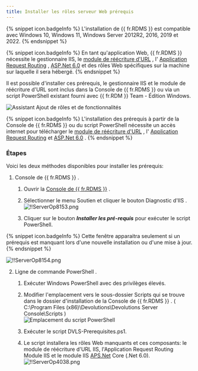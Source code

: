 ```yaml
---
title: Installer les rôles serveur Web prérequis
---
```

{% snippet icon.badgeInfo %} 
L'installation de {{ fr.RDMS }} est compatible avec Windows 10, Windows 11, Windows Server 2012R2, 2016, 2019 et 2022. 
{% endsnippet %}
 
{% snippet icon.badgeInfo %} 
En tant qu'application Web, {{ fr.RDMS }} nécessite le gestionnaire IIS, le [module de réécriture d'URL](https://api.devolutions.net/redirection/3cb42413-5dfd-4b1b-bd20-4e5968274ed0) , l' [Application Request Routing](https://api.devolutions.net/redirection/52ba9ac0-fb5f-44c1-9521-972caf763b1a) , [ASP.Net 6.0](https://api.devolutions.net/redirection/2f1f6a33-20c5-4d84-947b-90ff3cdd7492) et des rôles Web spécifiques sur la machine sur laquelle il sera hébergé. 
{% endsnippet %}
 
Il est possible d'installer ces prérequis, le gestionnaire IIS et le module de réécriture d'URL sont inclus dans la Console de {{ fr.RDMS }} ou via un script PowerShell existant fourni avec {{ fr.RDM }} Team - Édition Windows.  

![Assistant Ajout de rôles et de fonctionnalités](https://webdevolutions.azureedge.net/docs/fr/server/clip10313.png) 

{% snippet icon.badgeInfo %} 
L'installation des prérequis à partir de la Console de {{ fr.RDMS }} ou du script PowerShell nécessite un accès internet pour télécharger le [module de réécriture d'URL](https://api.devolutions.net/redirection/3cb42413-5dfd-4b1b-bd20-4e5968274ed0) , l' [Application Request Routing](https://api.devolutions.net/redirection/52ba9ac0-fb5f-44c1-9521-972caf763b1a) et [ASP.Net 6.0](https://api.devolutions.net/redirection/2f1f6a33-20c5-4d84-947b-90ff3cdd7492) . 
{% endsnippet %}
 
### Étapes 

Voici les deux méthodes disponibles pour installer les prérequis:  

1. Console de {{ fr.RDMS }} . 
    1. Ouvrir la [Console de {{ fr.RDMS }}](/fr/server/management/devolutions-server-console/) . 
    1. Sélectionner le menu Soutien et cliquer le bouton Diagnostic d'IIS .  
![!!ServerOp8153.png](https://webdevolutions.azureedge.net/docs/fr/server/ServerOp8153.png) 

    1. Cliquer sur le bouton ***Installer les pré-requis*** pour exécuter le script PowerShell.  

{% snippet icon.badgeInfo %} 
Cette fenêtre apparaitra seulement si un prérequis est manquant lors d'une nouvelle installation ou d'une mise à jour. 
{% endsnippet %}
 
![!!ServerOp8154.png](https://webdevolutions.azureedge.net/docs/fr/server/ServerOp8154.png) 

2. Ligne de commande PowerShell . 
    1. Exécuter Windows PowerShell avec des privilèges élevés. 
    1. Modifier l'emplacement vers le sous-dossier Scripts qui se trouve dans le dossier d'installation de la Console de {{ fr.RDMS }} . ( C:\Program Files (x86)\Devolutions\Devolutions Server Console\Scripts )  
![Emplacement du script PowerShell](https://webdevolutions.azureedge.net/docs/fr/server/clip10311.png) 

    1. Exécuter le script DVLS-Prerequisites.ps1. 
    1. Le script installera les rôles Web manquants et ces composants: le module de réécriture d'URL IIS, l'Application Request Routing Module IIS et le module IIS [APS.Net](http://aps.net/) Core (.Net 6.0).  
![!!ServerOp4038.png](https://webdevolutions.azureedge.net/docs/fr/server/ServerOp4038.png) 

